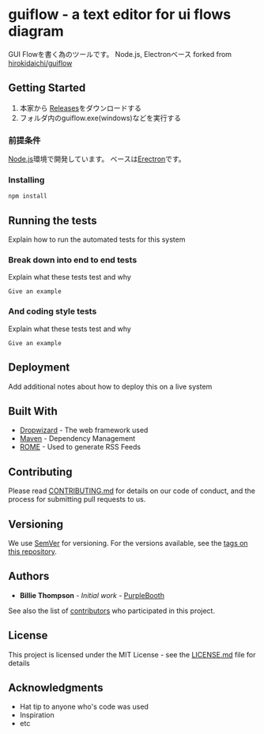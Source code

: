 # guiflow - a text editor for ui flows diagram

GUI Flowを書く為のツールです。
Node.js, Electronベース
forked from [hirokidaichi/guiflow](https://github.com/hirokidaichi/guiflow)



## Getting Started

1. 本家から [Releases](https://github.com/hirokidaichi/guiflow/releases)をダウンロードする
2. フォルダ内のguiflow.exe(windows)などを実行する



### 前提条件

[Node.js](https://nodejs.org/ja/)環境で開発しています。
ベースは[Erectron](https://electronjs.org/)です。


### Installing

```
npm install
```

## Running the tests

Explain how to run the automated tests for this system

### Break down into end to end tests

Explain what these tests test and why

```
Give an example
```

### And coding style tests

Explain what these tests test and why

```
Give an example
```

## Deployment

Add additional notes about how to deploy this on a live system

## Built With

* [Dropwizard](http://www.dropwizard.io/1.0.2/docs/) - The web framework used
* [Maven](https://maven.apache.org/) - Dependency Management
* [ROME](https://rometools.github.io/rome/) - Used to generate RSS Feeds

## Contributing

Please read [CONTRIBUTING.md](https://gist.github.com/PurpleBooth/b24679402957c63ec426) for details on our code of conduct, and the process for submitting pull requests to us.

## Versioning

We use [SemVer](http://semver.org/) for versioning. For the versions available, see the [tags on this repository](https://github.com/your/project/tags). 

## Authors

* **Billie Thompson** - *Initial work* - [PurpleBooth](https://github.com/PurpleBooth)

See also the list of [contributors](https://github.com/your/project/contributors) who participated in this project.

## License

This project is licensed under the MIT License - see the [LICENSE.md](LICENSE.md) file for details

## Acknowledgments

* Hat tip to anyone who's code was used
* Inspiration
* etc

